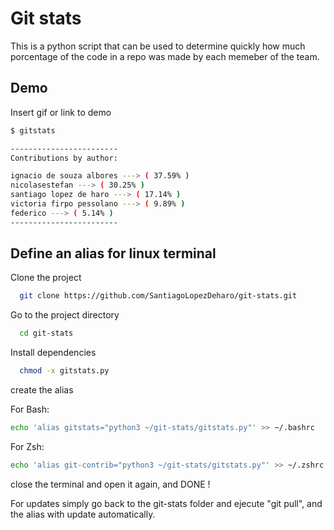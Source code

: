 
# Git stats

This is a python script that can be used to determine quickly how much porcentage of the code in a repo was made by each memeber of the team.


## Demo

Insert gif or link to demo

```bash
$ gitstats

------------------------
Contributions by author:

ignacio de souza albores ---> ( 37.59% )
nicolasestefan ---> ( 30.25% )
santiago lopez de haro ---> ( 17.14% )
victoria firpo pessolano ---> ( 9.89% )
federico ---> ( 5.14% )
------------------------
```
## Define an alias for linux terminal

Clone the project

```bash
  git clone https://github.com/SantiagoLopezDeharo/git-stats.git
```

Go to the project directory

```bash
  cd git-stats
```

Install dependencies

```bash
  chmod -x gitstats.py
```

create the alias

For Bash:

```bash
echo 'alias gitstats="python3 ~/git-stats/gitstats.py"' >> ~/.bashrc
```
For Zsh:

```bash
echo 'alias git-contrib="python3 ~/git-stats/gitstats.py"' >> ~/.zshrc
```

close the terminal and open it again, and DONE !

For updates simply go back to the git-stats folder and ejecute "git pull", and the alias with update automatically.
